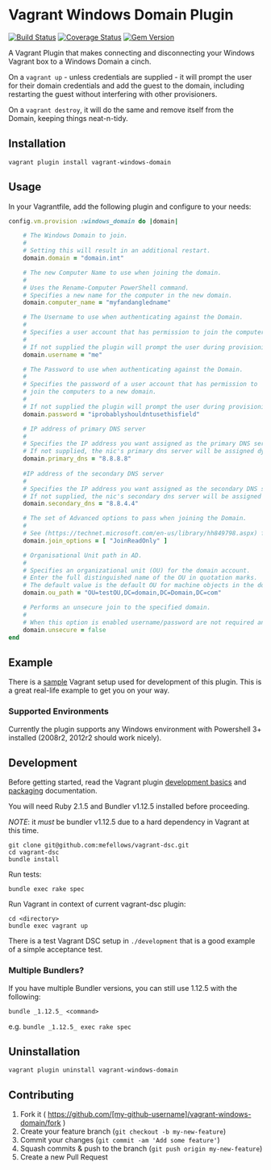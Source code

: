# Vagrant Windows Domain Plugin

[![Build Status](https://travis-ci.org/SEEK-Jobs/vagrant-windows-domain.svg)](https://travis-ci.org/SEEK-Jobs/vagrant-windows-domain)
[![Coverage Status](https://coveralls.io/repos/SEEK-Jobs/vagrant-windows-domain/badge.svg?branch=master)](https://coveralls.io/r/SEEK-Jobs/vagrant-windows-domain?branch=master)
[![Gem Version](https://badge.fury.io/rb/vagrant-windows-domain.svg)](http://badge.fury.io/rb/vagrant-windows-domain)

A Vagrant Plugin that makes connecting and disconnecting your Windows Vagrant box to a Windows Domain a cinch.

On a `vagrant up` - unless credentials are supplied - it will prompt the user for their domain credentials and add the guest to the domain, including restarting the guest without interfering with other provisioners. 

On a `vagrant destroy`, it will do the same and remove itself from the Domain, keeping things neat-n-tidy.

## Installation

```vagrant plugin install vagrant-windows-domain```

## Usage

In your Vagrantfile, add the following plugin and configure to your needs:

```ruby
config.vm.provision :windows_domain do |domain|

    # The Windows Domain to join.
    #
    # Setting this will result in an additional restart.
    domain.domain = "domain.int"

    # The new Computer Name to use when joining the domain.
    #
    # Uses the Rename-Computer PowerShell command.
    # Specifies a new name for the computer in the new domain.
    domain.computer_name = "myfandangledname"

    # The Username to use when authenticating against the Domain.
    #
    # Specifies a user account that has permission to join the computers to a new domain. 
    #
    # If not supplied the plugin will prompt the user during provisioning to provide one.
    domain.username = "me"

    # The Password to use when authenticating against the Domain.
    #
    # Specifies the password of a user account that has permission to 
    # join the computers to a new domain. 
    #
    # If not supplied the plugin will prompt the user during provisioning to provide one.
    domain.password = "iprobablyshouldntusethisfield"

    # IP address of primary DNS server
    #
    # Specifies the IP address you want assigned as the primary DNS server for the primary nic.
    # If not supplied, the nic's primary dns server will be assigned dynamically.
    domain.primary_dns = "8.8.8.8"
    
    #IP address of the secondary DNS server
    #
    # Specifies the IP address you want assigned as the secondary DNS server for the primary nic
    # If not supplied, the nic's secondary dns server will be assigned dynamically.
	domain.secondary_dns = "8.8.4.4"

    # The set of Advanced options to pass when joining the Domain.
    #
    # See (https://technet.microsoft.com/en-us/library/hh849798.aspx) for detail, these are generally not required.
    domain.join_options = [ "JoinReadOnly" ]

    # Organisational Unit path in AD.
    #
    # Specifies an organizational unit (OU) for the domain account. 
    # Enter the full distinguished name of the OU in quotation marks. 
    # The default value is the default OU for machine objects in the domain.
    domain.ou_path = "OU=testOU,DC=domain,DC=Domain,DC=com"

    # Performs an unsecure join to the specified domain.
    #
    # When this option is enabled username/password are not required and cannot be used.
    domain.unsecure = false
end
```
## Example

There is a [sample](https://github.com/SEEK-Jobs/vagrant-windows-domain/tree/master/development) Vagrant setup used for development of this plugin. 
This is a great real-life example to get you on your way.

### Supported Environments

Currently the plugin supports any Windows environment with Powershell 3+ installed (2008r2, 2012r2 should work nicely).

## Development

Before getting started, read the Vagrant plugin [development basics](https://docs.vagrantup.com/v2/plugins/development-basics.html) and [packaging](https://docs.vagrantup.com/v2/plugins/packaging.html) documentation.

You will need Ruby 2.1.5 and Bundler v1.12.5 installed before proceeding.

_NOTE_: it _must_ be bundler v1.12.5 due to a hard dependency in Vagrant at this time.

```
git clone git@github.com:mefellows/vagrant-dsc.git
cd vagrant-dsc
bundle install
```

Run tests:
```
bundle exec rake spec
```

Run Vagrant in context of current vagrant-dsc plugin:
```
cd <directory>
bundle exec vagrant up
```

There is a test Vagrant DSC setup in `./development` that is a good example of a simple acceptance test.

### Multiple Bundlers?

If you have multiple Bundler versions, you can still use 1.12.5 with the following:

```
bundle _1.12.5_ <command>
```

e.g. `bundle _1.12.5_ exec rake spec`

## Uninstallation

```vagrant plugin uninstall vagrant-windows-domain```

## Contributing

1. Fork it ( https://github.com/[my-github-username]/vagrant-windows-domain/fork )
2. Create your feature branch (`git checkout -b my-new-feature`)
3. Commit your changes (`git commit -am 'Add some feature'`)
4. Squash commits & push to the branch (`git push origin my-new-feature`)
5. Create a new Pull Request
